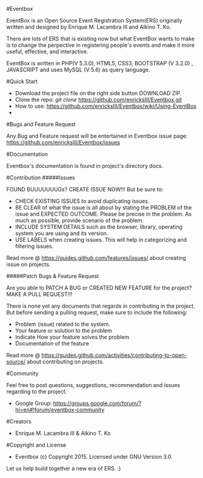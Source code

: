 #Eventbox

EventBox is an Open Source Event Registration System(ERS) originally written and designed by Enrique M. Lacambra III and Alkino T. Ko.

There are lots of ERS that is existing now but what EventBox wants to make is to change the perpective in registering people's events and make it more useful, effective, and interactive.

EventBox is written in PHP(V 5.3.0), HTML5, CSS3, BOOTSTRAP (V 3.2.0) , JAVASCRIPT and uses MySQL (V 5.6) as query language.

#Quick Start

* Download the project file on the right side button DOWNLOAD ZIP.
* Clone the repo: _git clone_ https://github.com/enricksIII/Eventbox.git
* How to use: https://github.com/enricksIII/Eventbox/wiki/Using-EventBox
* 
#Bugs and Feature Request

Any Bug and Feature request will be entertained in Eventbox 
issue page: https://github.com/enricksIII/Eventbox/issues

#Documentation

Eventbox's documentation is found in project's directory docs.

#Contribution
#####Issues

FOUND BUUUUUUUGs? CREATE ISSUE NOW!!!
But be sure to:
* CHECK EXISTING ISSUES to avoid duplicating issues.
* BE CLEAR of what the issue is all about by stating the PROBLEM of the issue and EXPECTED OUTCOME.
Please be precise in the problem. As much as possible, provide scenario of the problem.
* INCLUDE SYSTEM DETAILS such as the browser, library, operating system you are using and its version.
* USE LABELS when creating issues. This will help in categorizing and filtering issues.

Read more @ https://guides.github.com/features/issues/ about creating issue on projects.

#####Patch Bugs & Feature Request

Are you able to PATCH A BUG or CREATED NEW FEATURE for the project?
MAKE A PULL REQUEST!!!

There is none yet any documents that regards in contributing in the project.
But before sending a pulling request, make sure to include the following:
  - Problem (issue) related to the system.
  - Your feature or solution to the problem
  - Indicate How your feature solves the problem
  - Documentation of the feature

Read more @ https://guides.github.com/activities/contributing-to-open-source/ about contributing on projects.

#Community

Feel free to post questions, suggestions, recommendation and issues regarding to the project.
- Google Group: https://groups.google.com/forum/?hl=en#!forum/eventbox-community

#Creators

- Enrique M. Lacambra III & Alkino T. Ko

#Copyright and License

- Eventbox (c) Copyright 2015. Licensed under GNU Version 3.0.


Let us help build together a new era of ERS. :)
